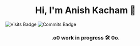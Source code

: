 <div align="center"><h1>Hi, I'm Anish Kacham 👋</h1> </div>


<href align="center">![Visits Badge](https://badges.pufler.dev/visits/AnishKacham/AnishKacham?style=for-the-badge&color=F8B195&labelColor=355C7D)</href> ![Commits Badge](https://badges.pufler.dev/commits/yearly/AnishKacham?style=for-the-badge&color=F8B195&labelColor=355C7D)
<div align="center"><h3>.o0 work in progress 🛠️ 0o. </h3></div>


<!--
**AnishKacham/AnishKacham** is a ✨ _special_ ✨ repository because its `README.md` (this file) appears on your GitHub profile.

Here are some ideas to get you started:

- 🔭 I’m currently working on ...
- 🌱 I’m currently learning ...
- 👯 I’m looking to collaborate on ...
- 🤔 I’m looking for help with ...
- 💬 Ask me about ...
- 📫 How to reach me: ...
- 😄 Pronouns: ...
- ⚡ Fun fact: ...
-->
